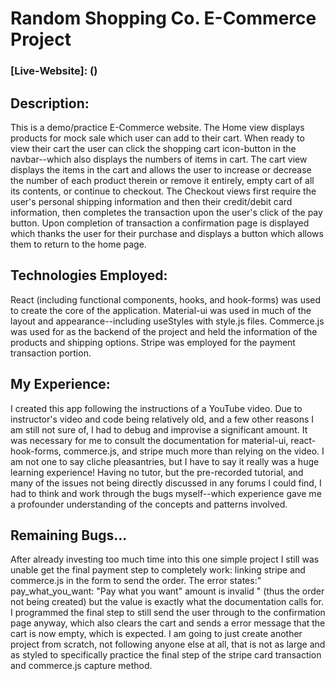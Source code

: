 # Random Shopping Co. E-Commerce Project
### [Live-Website]: (<!-- url to hosted website  -->)

## Description:
This is a demo/practice E-Commerce website. The Home view displays products for mock sale which user can add to their cart. When ready to view their cart the user can click the shopping cart icon-button in the navbar--which also displays the numbers of items in cart. The cart view displays the items in the cart and allows the user to increase or decrease the number of each product therein or remove it entirely, empty cart of all its contents, or continue to checkout. The Checkout views first require the user's personal shipping information and then their credit/debit card information, then completes the transaction upon the user's click of the pay button. Upon completion of transaction a confirmation page is displayed which thanks the user for their purchase and displays a button which allows them to return to the home page.

## Technologies Employed:
React (including functional components, hooks, and hook-forms) was used to create the core of the application.
Material-ui was used in much of the layout and appearance--including useStyles with style.js files.
Commerce.js was used for as the backend of the project and held the information of the products and shipping options.
Stripe was employed for the payment transaction portion.


## My Experience:
I created this app following the instructions of a YouTube video. Due to instructor's video and code being relatively old, and a few other reasons I am still not sure of, I had to debug and improvise a significant amount. It was necessary for me to consult the documentation for material-ui, react-hook-forms, commerce.js, and stripe much more than relying on the video. I am not one to say cliche pleasantries, but I have to say it really was a huge learning experience! Having no tutor, but the pre-recorded tutorial, and many of the issues not being directly discussed in any forums I could find, I had to think and work through the bugs myself--which experience gave me a profounder understanding of the concepts and patterns involved.  

## Remaining Bugs...
After already investing too much time into this one simple project I still was unable get the final payment step to completely work: linking stripe and commerce.js in the form to send the order. The error states:" pay_what_you_want: "Pay what you want" amount is invalid " (thus the order not being created) but the value is exactly what the documentation calls for. I programmed the final step to still send the user through to the confirmation page anyway, which also clears the cart and sends a error message that the cart is now empty, which is expected. I am going to just create another project from scratch, not following anyone else at all, that is not as large and as styled to specifically practice the final step of the stripe card transaction and commerce.js capture method.
